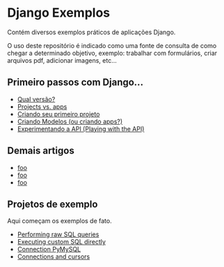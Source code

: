 Django Exemplos
===

Contém diversos exemplos práticos de aplicações Django.

O uso deste repositório é indicado como uma fonte de consulta de como chegar a determinado objetivo, exemplo:
trabalhar com formulários, criar arquivos pdf, adicionar imagens, etc...


Primeiro passos com Django...
---

- [Qual versão?](qual-versao.md)
- [Projects vs. apps](projects-vs-apps.md)
- [Criando seu primeiro projeto](criando-um-projeto.md)
- [Criando Modelos (ou criando apps?)](criando-modelos.md)
- [Experimentando a API (Playing with the API)](experimentando-api-terminal.md)


Demais artigos
---

- [foo](#)
- [foo](#)
- [foo](#)



Projetos de exemplo
---

Aqui começam os exemplos de fato.

- [Performing raw SQL queries](db/raw-query.md)
- [Executing custom SQL directly](db/connection-cursor.md)
- [Connection PyMySQL](db/connection-pymysql.md)
- [Connections and cursors](db/connections-and-cursors.md)
